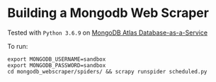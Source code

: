 # Building a Mongodb Web Scraper

Tested with `Python 3.6.9` on [MongoDB Atlas Database-as-a-Service](#https://docs.atlas.mongodb.com/)

To run:

```
export MONGODB_USERNAME=sandbox
export MONGODB_PASSWORD=sandbox
cd mongodb_webscraper/spiders/ && scrapy runspider scheduled.py
```